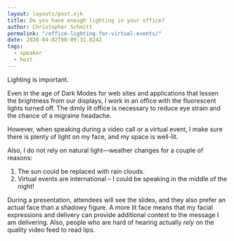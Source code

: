 ```yaml
---
layout: layouts/post.njk
title: Do you have enough lighting in your office?
author: Christopher Schmitt
permalink: "/office-lighting-for-virtual-events/"
date: 2020-04-02T00:09:31.824Z
tags:
  - speaker
  - host
---
```


Lighting is important.

Even in the age of Dark Modes for web sites and applications that lessen the brightness from our displays, I work in an office with the fluorescent lights turned off. The dimly lit office is necessary to reduce eye strain and the chance of a migraine headache.

However, when speaking during a video call or a virtual event, I make sure there is plenty of light on my face, and my space is well-lit.

Also, I do not rely on natural light—weather changes for a couple of reasons:

1. The sun could be replaced with rain clouds.
2. Virtual events are international – I could be speaking in the middle of the night! 

During a presentation, attendees will see the slides, and they also prefer an actual face than a shadowy figure. A more lit face means that my facial expressions and delivery can provide additional context to the message I am delivering. Also, people who are hard of hearing actually *rely* on the quality video feed to read lips.